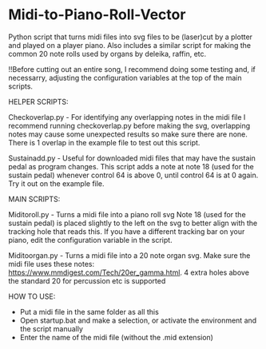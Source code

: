 # Midi-to-Piano-Roll-Vector
Python script that turns midi files into svg files to be (laser)cut by a plotter and played on a player piano.
Also includes a similar script for making the common 20 note rolls used by organs by deleika, raffin, etc.

!!Before cutting out an entire song, I recommend doing some testing and, if necessarry, adjusting the configuration variables at the top of the main scripts.


HELPER SCRIPTS:

Checkoverlap.py - For identifying any overlapping notes in the midi file
I recommend running checkoverlap.py before making the svg, overlapping notes may cause some unexpected results so make sure there are none. There is 1 overlap in the example file to test out this script.

Sustainadd.py - Useful for downloaded midi files that may have the sustain pedal as program changes. This script adds a note at note 18 (used for the sustain pedal) whenever control 64 is above 0, until control 64 is at 0 again. Try it out on the example file.


MAIN SCRIPTS:

Miditoroll.py - Turns a midi file into a piano roll svg
Note 18 (used for the sustain pedal) is placed slightly to the left on the svg to better align with the tracking hole that reads this. If you have a different tracking bar on your piano, edit the configuration variable in the script.

Miditoorgan.py - Turns a midi file into a 20 note organ svg. Make sure the midi file uses these notes:
https://www.mmdigest.com/Tech/20er_gamma.html.
4 extra holes above the standard 20 for percussion etc is supported


HOW TO USE:

- Put a midi file in the same folder as all this
- Open startup.bat and make a selection, or activate the environment and the script manually
- Enter the name of the midi file (without the .mid extension)
